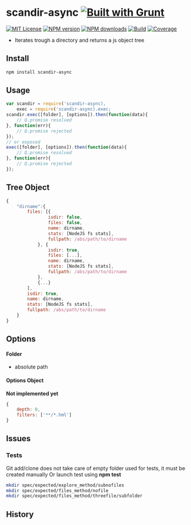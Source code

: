 # scandir-async [![Built with Grunt][grunt-img]](http://gruntjs.com/)

[![MIT License][license-img]][license-url] [![NPM version][npm-version-img]][npm-url] [![NPM downloads][npm-downloads-img]][npm-url] [![Build][travis-img]][travis-url] [![Coverage][coverall-img]][coverall-url]

* Iterates trough a directory and returns a js object tree

## Install

```bash
npm install scandir-async
```

## Usage

```javascript
var scandir = require('scandir-async),
    exec = require('scandir-async).exec;
scandir.exec([folder], [options]).then(function(data){
    // Q.promise resolved
}, function(err){
    // Q.promise rejected
});
// or exposed
exec([folder], [options]).then(function(data){
    // Q.promise resolved
}, function(err){
    // Q.promise rejected
});
```

## Tree Object

```javascript
{
    "dirname":{
        files: [{
                isdir: false,
                files: false,
                name: dirname,
                stats: [NodeJS fs stats],
                fullpath: /abs/path/to/dirname
            }, {
                isdir: true,
                files: [...],
                name: dirname,
                stats: [NodeJS fs stats],
                fullpath: /abs/path/to/dirname
            },
            {...}
        ],
        isdir: true,
        name: dirname,
        stats: [NodeJS fs stats],
        fullpath: /abs/path/to/dirname
    }
}
```

## Options

#### Folder

- absolute path

#### Options Object

**Not implemented yet**

```javascript
{
    depth: 0,
    filters: ['**/*.hml']
}
```

## Issues

### Tests

Git add/clone does not take care of empty folder used for tests, it must be created manually
Or launch test using **npm test**

```bash
mkdir spec/expected/explore_method/subnofiles
mkdir spec/expected/files_method/nofile
mkdir spec/expected/files_method/threefile/subfolder
```

## History

[grunt-img]: https://cdn.gruntjs.com/builtwith.png
[license-img]: http://img.shields.io/badge/license-MIT-blue.svg?style=flat-square
[license-url]: LICENSE-MIT

[coverall-url]: https://coveralls.io/r/sixertoy/scandir-async
[coverall-img]: https://img.shields.io/coveralls/sixertoy/scandir-async.svg?style=flat-square

[travis-url]: https://travis-ci.org/sixertoy/scandir-async
[travis-img]: http://img.shields.io/travis/sixertoy/scandir-async.svg?style=flat-square

[npm-url]: https://npmjs.org/package/generator-gruntproject
[npm-version-img]: http://img.shields.io/npm/v/scandir-async.svg?style=flat-square
[npm-downloads-img]: http://img.shields.io/npm/dm/scandir-async.svg?style=flat-square
